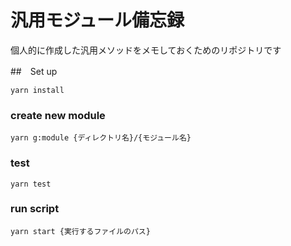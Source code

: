 # 汎用モジュール備忘録
個人的に作成した汎用メソッドをメモしておくためのリポジトリです

##　Set up
```
yarn install
```

### create new module
```
yarn g:module {ディレクトリ名}/{モジュール名}
```

### test
```
yarn test
```

### run script
```
yarn start {実行するファイルのパス}
```